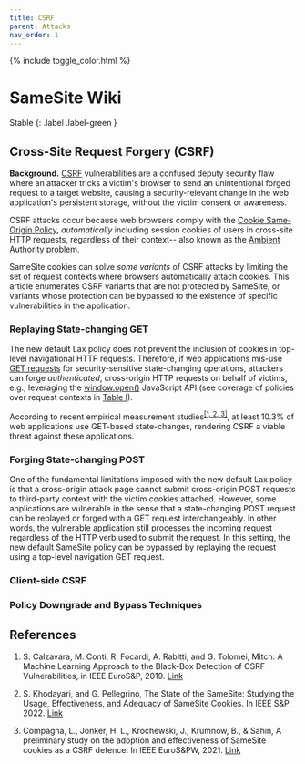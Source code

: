 ```yaml
---
title: CSRF
parent: Attacks
nav_order: 1
---
```


{% include toggle_color.html %}

# SameSite Wiki

Stable
{: .label .label-green }

## Cross-Site Request Forgery (CSRF)


**Background.** [CSRF](https://cheatsheetseries.owasp.org/cheatsheets/Cross-Site_Request_Forgery_Prevention_Cheat_Sheet.html) vulnerabilities are a confused deputy security flaw where an attacker
tricks a victim's browser to send an unintentional forged request to a target website, causing a security-relevant change in the web application's persistent storage, without the victim consent or awareness.

CSRF attacks occur because web browsers comply with the [Cookie Same-Origin Policy](https://crypto.stanford.edu/cs142/lectures/10-cookie-security.pdf), *automatically* including session cookies of users in cross-site HTTP requests, regardless of their context-- also known as the [Ambient Authority](https://datatracker.ietf.org/doc/html/draft-ietf-httpbis-rfc6265bis-05#section-8.2) problem.

SameSite cookies can solve *some variants* of CSRF attacks by limiting the set of request contexts where browsers automatically attach cookies. This article enumerates 
CSRF variants that are not protected by SameSite, or variants whose protection can be bypassed to the existence of specific vulnerabilities in the application.


### Replaying State-changing GET 


The new default Lax policy does not prevent the inclusion of cookies in top-level navigational HTTP requests. Therefore, if web applications mis-use [GET requests](https://www.rfc-editor.org/rfc/rfc2616#section-9.3) for security-sensitive state-changing operations, attackers can forge *authenticated*, cross-origin HTTP requests on behalf of victims, e.g., leveraging the [window.open()](https://developer.mozilla.org/en-US/docs/Web/API/Window/open) JavaScript API (see coverage of policies over request contexts in [Table I](/same-site-wiki/docs/policies#overview-of-samesite-policies)).

According to recent empirical measurement studies<sup>[\[1, 2, 3\]](#references)</sup>, at least 10.3% of web applications use GET-based state-changes, rendering CSRF a viable threat against these applications. 


### Forging State-changing POST 

One of the fundamental limitations imposed with the new default Lax policy is that a cross-origin attack page cannot submit cross-origin POST requests to third-party context with the victim cookies attached. However, some applications are vulnerable in the sense that a state-changing POST request can be replayed or forged with a GET request interchangeably. In other words, the vulnerable application still processes the incoming request regardless of the HTTP verb used to submit the request. In this setting, the new default SameSite policy can be bypassed by replaying the request using a top-level navigation GET request.



### Client-side CSRF





### Policy Downgrade and Bypass Techniques


## References

1. S. Calzavara, M. Conti, R. Focardi, A. Rabitti, and G. Tolomei, Mitch: A Machine Learning Approach to the Black-Box Detection of CSRF Vulnerabilities, in IEEE EuroS&P, 2019. [Link](https://ieeexplore.ieee.org/document/8806728)

2.  S. Khodayari, and G. Pellegrino, The State of the SameSite: Studying the Usage, Effectiveness, and Adequacy of SameSite Cookies. In IEEE S&P, 2022. [Link](https://www.computer.org/csdl/proceedings-article/sp/2022/131600a312/1wKCekDtj8Y)

3. Compagna, L., Jonker, H. L., Krochewski, J., Krumnow, B., & Sahin, A preliminary study on the adoption and effectiveness of SameSite cookies as a CSRF defence. In IEEE EuroS&PW, 2021. [Link](https://doi.org/10.1109/eurospw54576.2021.00012)

